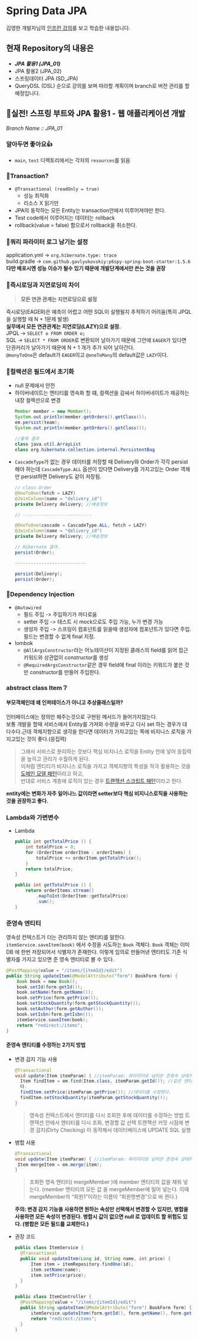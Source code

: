 # Spring Data JPA

김영한 개발자님의 [인프런 강의](https://www.inflearn.com/course/%EC%8A%A4%ED%94%84%EB%A7%81%EB%B6%80%ED%8A%B8-JPA-%ED%99%9C%EC%9A%A9-1)를 보고 학습한 내용입니다.

## 현재 Repository의 내용은
- ***JPA 활용1 (JPA_01)***
- JPA 활용2 (JPA_02)
- 스프링데이터 JPA (SD_JPA)
- QueryDSL (DSL)
순으로 강의를 보며 따라할 계획이며 branch로 버전 관리를 할 예정입니다.

## 📃실전! 스프링 부트와 JPA 활용1 - 웹 애플리케이션 개발
*Branch Name :: JPA_01*

### 알아두면 좋아요👍
- `main`, `test` 디렉토리에서는 각자의 `resources`를 읽음


### 👀Transaction?
- `@Transactional (readOnly = true)`  
  - 성능 최적화  
  - 리소스 X 읽기만
- JPA의 동작하는 모든 Entity는 transaction안에서 이루어져야만 한다.
- Test code에서 이루어지는 데이터는 rollback
- rollback(value = false) 함으로서 rollback을 취소한다.

### 👀쿼리 파라미터 로그 남기는 설정  
  application.yml -> ```org.hibernate.type: trace```  
  build.gradle -> ```com.github.gavlyukovskiy:p6spy-spring-boot-starter:1.5.6```  
  **다만 배포시엔 성능 이슈가 될수 있기 때문에 개발단계에서만 쓴는 것을 권장**

### 👀즉시로딩과 지연로딩의 차이
  >**모든 연관 관계는 지연로딩으로 설정**  

  즉시로당(EAGER)은 예측이 어렵고 어떤 SQL이 실행될지 추적하기 어려움(특히 JPQL을 실행할 때 N + 1문제 발생)  
  **실무에서 모든 연관관계는 지연로딩(LAZY)으로 설정.**  
  JPQL -> ```SELECT o FROM ORDER o;```   
  SQL  -> ```SELECT * FROM ORDER```로 변환되어 날아가기 때문에 그안에 `EAGER`가 있다면 단권커리가 날아가기 때문에 N + 1 개가 추가 되어 날아간다.  
  `@manyToOne`은 default가 `EAGER`이고 `@oneToMany`의 default값은 `LAZY`이다. 
### 👀컬랙션은 필드에서 초기화  
  - null 문제에서 안전
  - 하이버네이트는 엔티티를 영속화 할 떄, 컬렉션을 감싸서 하이버네이트가 제공하는 내장 컬렉션으로 변경 
    ```java
    Member member = new Member();
    System.out.println(member.getOrders().getClass());
    em.persist(team);
    System.out.println(member.getOrders().getClass());
      
    //출력 결과
    class java.util.ArrayList
    class org.hibernate.collection.internal.PersistentBag
    ```
- `CascadeType`가 없는 경우 데이터를 저장할 때 Delivery와 Order가 각각 persist 해야 하는데 `CascadeType.ALL` 옵션이 있다면 Delivery를 가지고있는 Order 객체만 persist하면 Delivery도 같이 저장됨.    
  ```java
  // class Order
  @OneToOne(fetch = LAZY)
  @JoinColumn(name = "delivery_id")
  private Delivery delivery; //배송정보

  // --------------------------
  
  @OneToOne(cascade = CascadeType.ALL, fetch = LAZY)
  @JoinColumn(name = "delivery_id")
  private Delivery delivery; //배송정보
  
  // Hibernate 결과.
  persist(Order);
  
  ---------------------------
  
  persist(Delivery);
  persist(Order);
  ```
### 👀Dependency Injection
- `@Autowired`
  - 필드 주입 -> 주입하기가 까다로움
  - setter 주입 -> 테스트 시 mock으로도 주입 가능, 누가 변경 가능
  - 생성자 주입 -> 스프링이 컴포넌트를 읽을때 생성자에 컴포넌트가 있다면 주입. 필드는 변경할 수 없게 final 지정. 
- lombok
  - `@AllArgsConstructor`라는 어노테이샨이 지정된 클래스의 field를 읽어 접근 키워드와 상관없이 constructor를 생성
  - `@RequiredArgsConstructor`같은 경우 field에 final 이라는 키워드가 붙은 것만 constructor를 만들어 주입한다. 

### abstract class Item ❔
#### 부모객체인데 왜 인퍼테이스가 아니고 추상클래스일까?
인터페이스에는 정의만 해주는것으로 구현된 메서드가 들어가지않는다.   
보통 개발을 할때 서비스에서 Entity를 가져와 수량을 바꾸고 다시 set 하는 경우가 대다수다.근데 객체지향으로 생각을 한다면 데이터가 가지고있는 쪽에 비지니스 로직을 가지고있는 것이 좋다.(응집력)  
> 그래서 서비스로 분리하는 것보다 핵심 비지니스 로직을 Entity 안에 넣어 응집력을 높히고 관리가 수월하게 된다.  
> 이처럼 엔티티가 비지니스 로직을 가지고 객체지향의 특성을 적극 활용하는 것을 [도메인 모델 패턴](http://martinfowler.com/eaaCatalog/domainModel.html)이라고 하고,  
> 반대로 서비스 계층에 로직이 있는 경우 [트랜잭션 스크립트 패턴](http://martinfowler.com/eaaCatalog/transactionScript.html)이라고 한다.

**entity에는 변화가 자주 일어나느 값이라면 setter보다 핵심 비지니스로직을 사용하는 것을 권장하고 좋다.**

### Lambda와 가변변수


- Lambda
  ```java
  public int getTotalPrice () {
      int totalPrice = 0;
      for (OrderItem orderItem : orderItems) {
          totalPrice += orderItem.getTotalPrice();
      }
      return totalPrice;
  }
  ```
  ```java
  public int getTotalPrice () {
      return orderItems.stream()
          .mapToInt(OrderItem::getTotalPrice)
          .sum();
  }
  ```
  
### 준영속 엔티티
영속성 컨텍스트가 더는 관리하지 않는 엔티티를 말한다.  
`itemService.saveItem(book)` 에서 수정을 시도하는 `Book` 객체다. `Book` 객체는 이미 DB
에 한번 저장되어서 식별자가 존재한다. 이렇게 임의로 만들어낸 엔티티도 기존 식별자를 가지고 있으면 준
영속 엔티티로 볼 수 있다.
```java
@PostMapping(value = "/items/{itemId}/edit")
public String updateItem(@ModelAttribute("form") BookForm form) {
    Book book = new Book();
    book.setId(form.getId());
    book.setName(form.getName());
    book.setPrice(form.getPrice());
    book.setStockQuantity(form.getStockQuantity());
    book.setAuthor(form.getAuthor());
    book.setIsbn(form.getIsbn());
    itemService.saveItem(book);
    return "redirect:/items";
}
```
#### 준영속 엔티티를 수정하는 2가지 방법
- 변경 감지 기능 사용
  ```java
  @Transactional
  void update(Item itemParam) { //itemParam: 파리미터로 넘어온 준영속 상태의 엔티티
    Item findItem = em.find(Item.class, itemParam.getId()); //같은 엔티티를 조회한
    다.
    findItem.setPrice(itemParam.getPrice()); //데이터를 수정한다.
    findItem.setStockQuantity(itemParam.getStockQuantity());
  } 
  ```
  > 영속성 컨텍스트에서 엔티티를 다시 조회한 후에 데이터를 수정하는 방법
  트랜잭션 안에서 엔티티를 다시 조회, 변경할 값 선택 트랜잭션 커밋 시점에 변경 감지(Dirty Checking)
  이 동작해서 데이터베이스에 UPDATE SQL 실행

- 병합 사용
  ```java
  @Transactional
  void update(Item itemParam) { //itemParam: 파리미터로 넘어온 준영속 상태의 엔티티
   Item mergeItem = em.merge(item);
  }
  ```
  > 조회한 영속 엔티티( mergeMember )에 member 엔티티의 값을 채워 넣는다. (member 엔티티의 모든 값
  을 mergeMember에 밀어 넣는다. 이때 mergeMember의 “회원1”이라는 이름이 “회원명변경”으로 바
  뀐다.)

  **주의: 변경 감지 기능을 사용하면 원하는 속성만 선택해서 변경할 수 있지만, 병합을 사용하면 모든 속성이
  변경된다. 병합시 값이 없으면 null 로 업데이트 할 위험도 있다. (병합은 모든 필드를 교체한다.)**


- 권장 코드
  ```java
  public class ItemService {
    @Transactional
    public void updateItem(Long id, String name, int price) {
        Item item = itemRepository.findOne(id);
        item.setName(name);
        item.setPrice(price);
    }
  }
  ```
  ```java
  public class ItemController {
    @PostMapping(value = "/items/{itemId}/edit")
    public String updateItem(@ModelAttribute("form") BookForm form) {
        itemService.updateItem(form.getId(), form.getName(), form.getPrice());
        return "redirect:/items";
    }
  }
  ```